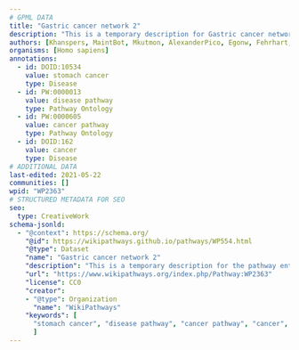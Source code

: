 ```yaml
---
# GPML DATA
title: "Gastric cancer network 2"
description: "This is a temporary description for Gastric cancer network 2"
authors: [Khanspers, MaintBot, Mkutmon, AlexanderPico, Egonw, Fehrhart, Eweitz]
organisms: [Homo sapiens]
annotations:
  - id: DOID:10534
    value: stomach cancer
    type: Disease
  - id: PW:0000013
    value: disease pathway
    type: Pathway Ontology
  - id: PW:0000605
    value: cancer pathway
    type: Pathway Ontology
  - id: DOID:162
    value: cancer
    type: Disease
# ADDITIONAL DATA
last-edited: 2021-05-22
communities: []
wpid: "WP2363"
# STRUCTURED METADATA FOR SEO
seo:
  type: CreativeWork
schema-jsonld:
  - "@context": https://schema.org/
    "@id": https://wikipathways.github.io/pathways/WP554.html
    "@type": Dataset
    "name": "Gastric cancer network 2"
    "description": "This is a temporary description for the pathway entitled: Gastric cancer network 2"
    "url": "https://www.wikipathways.org/index.php/Pathway:WP2363"
    "license": CC0
    "creator":
    - "@type": Organization
      "name": "WikiPathways"
    "keywords": [
      "stomach cancer", "disease pathway", "cancer pathway", "cancer",
      ]
---
```

